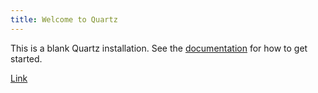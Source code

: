 ```yaml
---
title: Welcome to Quartz
---
```


This is a blank Quartz installation.
See the [documentation](https://quartz.jzhao.xyz) for how to get started.

[Link](ReadMe)
